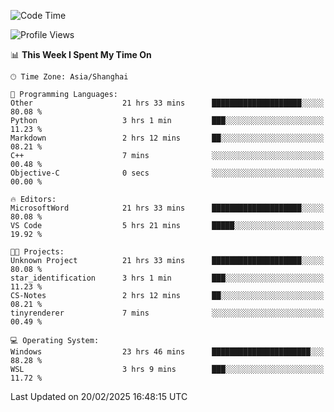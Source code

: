 <!--START_SECTION:waka-->
![Code Time](http://img.shields.io/badge/Code%20Time-2%2C312%20hrs%2053%20mins-blue)

![Profile Views](http://img.shields.io/badge/Profile%20Views-4-blue)

📊 **This Week I Spent My Time On** 

```text
🕑︎ Time Zone: Asia/Shanghai

💬 Programming Languages: 
Other                    21 hrs 33 mins      ████████████████████░░░░░   80.08 % 
Python                   3 hrs 1 min         ███░░░░░░░░░░░░░░░░░░░░░░   11.23 % 
Markdown                 2 hrs 12 mins       ██░░░░░░░░░░░░░░░░░░░░░░░   08.21 % 
C++                      7 mins              ░░░░░░░░░░░░░░░░░░░░░░░░░   00.48 % 
Objective-C              0 secs              ░░░░░░░░░░░░░░░░░░░░░░░░░   00.00 % 

🔥 Editors: 
MicrosoftWord            21 hrs 33 mins      ████████████████████░░░░░   80.08 % 
VS Code                  5 hrs 21 mins       █████░░░░░░░░░░░░░░░░░░░░   19.92 % 

🐱‍💻 Projects: 
Unknown Project          21 hrs 33 mins      ████████████████████░░░░░   80.08 % 
star_identification      3 hrs 1 min         ███░░░░░░░░░░░░░░░░░░░░░░   11.23 % 
CS-Notes                 2 hrs 12 mins       ██░░░░░░░░░░░░░░░░░░░░░░░   08.21 % 
tinyrenderer             7 mins              ░░░░░░░░░░░░░░░░░░░░░░░░░   00.49 % 

💻 Operating System: 
Windows                  23 hrs 46 mins      ██████████████████████░░░   88.28 % 
WSL                      3 hrs 9 mins        ███░░░░░░░░░░░░░░░░░░░░░░   11.72 % 
```


 Last Updated on 20/02/2025 16:48:15 UTC
<!--END_SECTION:waka-->